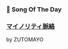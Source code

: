 ### 🎵 Song Of The Day

### [マイノリティ脈絡](https://open.spotify.com/track/4ReCD8wyqRUxjqg6qOhC8u)

by ZUTOMAYO
